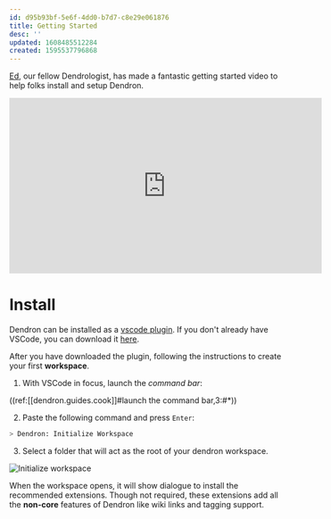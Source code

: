 ```yaml
---
id: d95b93bf-5e6f-4dd0-b7d7-c8e29e061876
title: Getting Started
desc: ''
updated: 1608485512284
created: 1595537796868
---
```

[Ed](https://www.youtube.com/channel/UCBDaEQKIAgU-U6bsUfPcWnA), our fellow Dendrologist, has made a fantastic getting started video to help folks install and setup Dendron. 

<iframe width="560" height="315" src="https://www.youtube.com/embed/BRLLZ9IEh10" frameborder="0" allow="accelerometer; autoplay; encrypted-media; gyroscope; picture-in-picture" allowfullscreen></iframe>

# Install

Dendron can be installed as a [vscode plugin](https://marketplace.visualstudio.com/items?itemName=dendron.dendron). If you don't already have VSCode, you can download it [here](https://code.visualstudio.com/).

After you have downloaded the plugin, following the instructions to create your first **workspace**.

1. With VSCode in focus, launch the _command bar_:

((ref:[[dendron.guides.cook]]#launch the command bar,3:#*))

2. Paste the following command and press `Enter`: 

```bash
> Dendron: Initialize Workspace
```

3. Select a folder that will act as the root of your dendron workspace.

![Initialize workspace](https://foundation-prod-assetspublic53c57cce-8cpvgjldwysl.s3-us-west-2.amazonaws.com/assets/dendron-init.gif)

When the workspace opens, it will show dialogue to install the recommended extensions. Though not required, these extensions add all the **non-core** features of Dendron like wiki links and tagging support.

